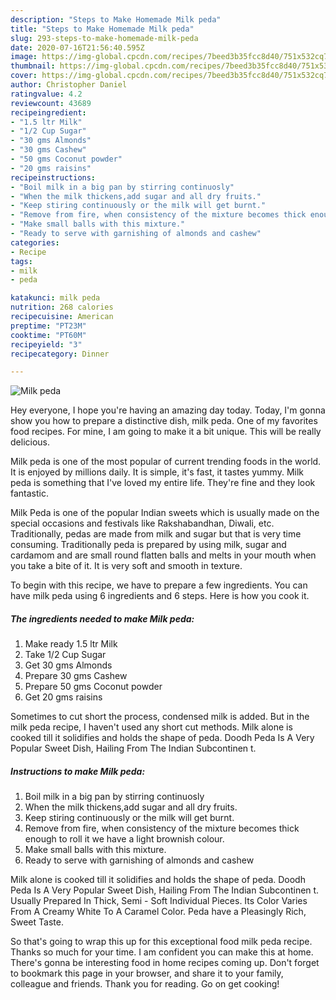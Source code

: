 ```yaml
---
description: "Steps to Make Homemade Milk peda"
title: "Steps to Make Homemade Milk peda"
slug: 293-steps-to-make-homemade-milk-peda
date: 2020-07-16T21:56:40.595Z
image: https://img-global.cpcdn.com/recipes/7beed3b35fcc8d40/751x532cq70/milk-peda-recipe-main-photo.jpg
thumbnail: https://img-global.cpcdn.com/recipes/7beed3b35fcc8d40/751x532cq70/milk-peda-recipe-main-photo.jpg
cover: https://img-global.cpcdn.com/recipes/7beed3b35fcc8d40/751x532cq70/milk-peda-recipe-main-photo.jpg
author: Christopher Daniel
ratingvalue: 4.2
reviewcount: 43689
recipeingredient:
- "1.5 ltr Milk"
- "1/2 Cup Sugar"
- "30 gms Almonds"
- "30 gms Cashew"
- "50 gms Coconut powder"
- "20 gms raisins"
recipeinstructions:
- "Boil milk in a big pan by stirring continuosly"
- "When the milk thickens,add sugar and all dry fruits."
- "Keep stiring continuously or the milk will get burnt."
- "Remove from fire, when consistency of the mixture becomes thick enough to roll it we have a light brownish colour."
- "Make small balls with this mixture."
- "Ready to serve with garnishing of almonds and cashew"
categories:
- Recipe
tags:
- milk
- peda

katakunci: milk peda 
nutrition: 268 calories
recipecuisine: American
preptime: "PT23M"
cooktime: "PT60M"
recipeyield: "3"
recipecategory: Dinner

---
```



![Milk peda](https://img-global.cpcdn.com/recipes/7beed3b35fcc8d40/751x532cq70/milk-peda-recipe-main-photo.jpg)

Hey everyone, I hope you're having an amazing day today. Today, I'm gonna show you how to prepare a distinctive dish, milk peda. One of my favorites food recipes. For mine, I am going to make it a bit unique. This will be really delicious.

Milk peda is one of the most popular of current trending foods in the world. It is enjoyed by millions daily. It is simple, it's fast, it tastes yummy. Milk peda is something that I've loved my entire life. They're fine and they look fantastic.

Milk Peda is one of the popular Indian sweets which is usually made on the special occasions and festivals like Rakshabandhan, Diwali, etc. Traditionally, pedas are made from milk and sugar but that is very time consuming. Traditionally peda is prepared by using milk, sugar and cardamom and are small round flatten balls and melts in your mouth when you take a bite of it. It is very soft and smooth in texture.


To begin with this recipe, we have to prepare a few ingredients. You can have milk peda using 6 ingredients and 6 steps. Here is how you cook it.

<!--inarticleads1-->

##### The ingredients needed to make Milk peda:

1. Make ready 1.5 ltr Milk
1. Take 1/2 Cup Sugar
1. Get 30 gms Almonds
1. Prepare 30 gms Cashew
1. Prepare 50 gms Coconut powder
1. Get 20 gms raisins


Sometimes to cut short the process, condensed milk is added. But in the milk peda recipe, I haven&#39;t used any short cut methods. Milk alone is cooked till it solidifies and holds the shape of peda. Doodh Peda Is A Very Popular Sweet Dish, Hailing From The Indian Subcontinen t. 

<!--inarticleads2-->

##### Instructions to make Milk peda:

1. Boil milk in a big pan by stirring continuosly
1. When the milk thickens,add sugar and all dry fruits.
1. Keep stiring continuously or the milk will get burnt.
1. Remove from fire, when consistency of the mixture becomes thick enough to roll it we have a light brownish colour.
1. Make small balls with this mixture.
1. Ready to serve with garnishing of almonds and cashew


Milk alone is cooked till it solidifies and holds the shape of peda. Doodh Peda Is A Very Popular Sweet Dish, Hailing From The Indian Subcontinen t. Usually Prepared In Thick, Semi - Soft Individual Pieces. Its Color Varies From A Creamy White To A Caramel Color. Peda have a Pleasingly Rich, Sweet Taste. 

So that's going to wrap this up for this exceptional food milk peda recipe. Thanks so much for your time. I am confident you can make this at home. There's gonna be interesting food in home recipes coming up. Don't forget to bookmark this page in your browser, and share it to your family, colleague and friends. Thank you for reading. Go on get cooking!
